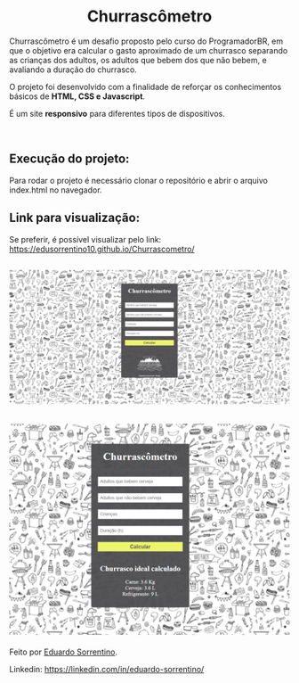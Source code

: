 <h1 align="center" >Churrascômetro</h1>
<p>Churrascômetro é um desafio proposto pelo curso do ProgramadorBR, em que o objetivo era calcular o gasto aproximado de um churrasco separando as crianças dos adultos, os adultos que bebem dos que não bebem, e avaliando a duração do churrasco.</p> 
<p>O projeto foi desenvolvido com a finalidade de reforçar os conhecimentos básicos de <strong>HTML, CSS e Javascript</strong>.</p>
<p>É um site <strong>responsivo</strong> para diferentes tipos de dispositivos.</p>
<br>

## Execução do projeto:
Para rodar o projeto é necessário clonar o repositório e abrir o arquivo index.html no navegador.

## Link para visualização:
Se preferir, é possível visualizar pelo link: https://edusorrentino10.github.io/Churrascometro/

<h2 align="center"><img  src="./churras-print.png"></h2>
<h2 align="center"><img src="./churras-calc-print.png"></h2>

Feito por <a href="https://github.com/Edusorrentino10">Eduardo Sorrentino</a>.

Linkedin: https://linkedin.com/in/eduardo-sorrentino/